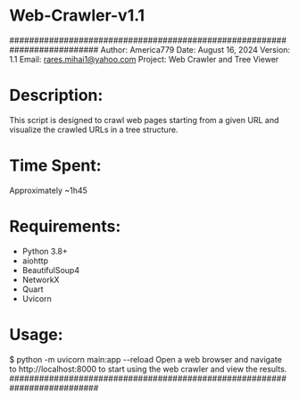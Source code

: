 # Web-Crawler-v1.1
##########################################################################
Author: America779
Date: August 16, 2024
Version: 1.1
Email: rares.mihai1@yahoo.com
Project: Web Crawler and Tree Viewer

# Description:
This script is designed to crawl web pages starting from a given URL 
and visualize the crawled URLs in a tree structure.

# Time Spent:
Approximately ~1h45

# Requirements:
- Python 3.8+
- aiohttp
- BeautifulSoup4
- NetworkX
- Quart
- Uvicorn

# Usage:
$ python -m uvicorn main:app --reload
Open a web browser and navigate to http://localhost:8000
to start using the web crawler and view the results.
##########################################################################
